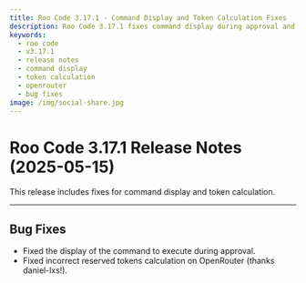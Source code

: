 ```yaml
---
title: Roo Code 3.17.1 - Command Display and Token Calculation Fixes
description: Roo Code 3.17.1 fixes command display during approval and corrects token calculation on OpenRouter for accurate cost tracking.
keywords:
  - roo code
  - v3.17.1
  - release notes
  - command display
  - token calculation
  - openrouter
  - bug fixes
image: /img/social-share.jpg
---
```


# Roo Code 3.17.1 Release Notes (2025-05-15)

This release includes fixes for command display and token calculation.

---

## Bug Fixes

*   Fixed the display of the command to execute during approval.
*   Fixed incorrect reserved tokens calculation on OpenRouter (thanks daniel-lxs!).
